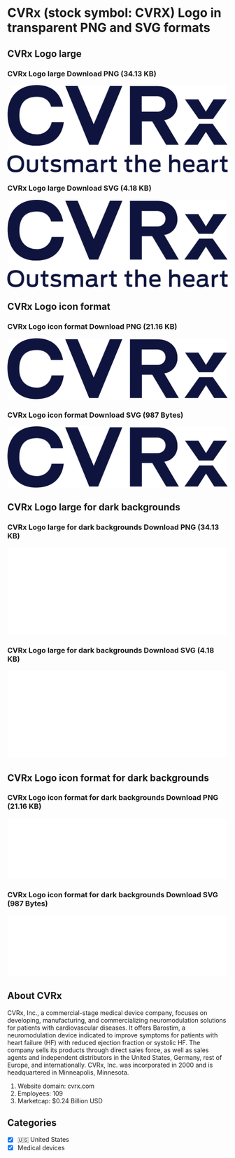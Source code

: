 # CVRx (stock symbol: CVRX) Logo in transparent PNG and SVG formats

## CVRx Logo large

### CVRx Logo large Download PNG (34.13 KB)

![CVRx Logo large Download PNG (34.13 KB)](/img/orig/CVRX_BIG-2e74002a.png)

### CVRx Logo large Download SVG (4.18 KB)

![CVRx Logo large Download SVG (4.18 KB)](/img/orig/CVRX_BIG-cd943cb6.svg)

## CVRx Logo icon format

### CVRx Logo icon format Download PNG (21.16 KB)

![CVRx Logo icon format Download PNG (21.16 KB)](/img/orig/CVRX-159da935.png)

### CVRx Logo icon format Download SVG (987 Bytes)

![CVRx Logo icon format Download SVG (987 Bytes)](/img/orig/CVRX-4072b599.svg)

## CVRx Logo large for dark backgrounds

### CVRx Logo large for dark backgrounds Download PNG (34.13 KB)

![CVRx Logo large for dark backgrounds Download PNG (34.13 KB)](/img/orig/CVRX_BIG.D-63cf98cd.png)

### CVRx Logo large for dark backgrounds Download SVG (4.18 KB)

![CVRx Logo large for dark backgrounds Download SVG (4.18 KB)](/img/orig/CVRX_BIG.D-087ade82.svg)

## CVRx Logo icon format for dark backgrounds

### CVRx Logo icon format for dark backgrounds Download PNG (21.16 KB)

![CVRx Logo icon format for dark backgrounds Download PNG (21.16 KB)](/img/orig/CVRX.D-eb76f8f6.png)

### CVRx Logo icon format for dark backgrounds Download SVG (987 Bytes)

![CVRx Logo icon format for dark backgrounds Download SVG (987 Bytes)](/img/orig/CVRX.D-9b65585f.svg)

## About CVRx

CVRx, Inc., a commercial-stage medical device company, focuses on developing, manufacturing, and commercializing neuromodulation solutions for patients with cardiovascular diseases. It offers Barostim, a neuromodulation device indicated to improve symptoms for patients with heart failure (HF) with reduced ejection fraction or systolic HF. The company sells its products through direct sales force, as well as sales agents and independent distributors in the United States, Germany, rest of Europe, and internationally. CVRx, Inc. was incorporated in 2000 and is headquartered in Minneapolis, Minnesota.

1. Website domain: cvrx.com
2. Employees: 109
3. Marketcap: $0.24 Billion USD


## Categories
- [x] 🇺🇸 United States
- [x] Medical devices
